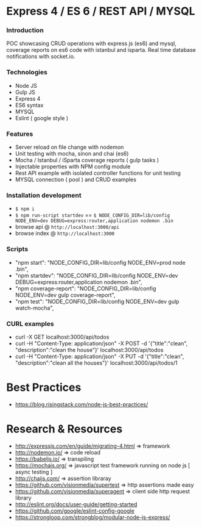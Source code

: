 # Express 4 / ES 6 / REST API / MYSQL

### Introduction

POC showcasing CRUD operations with express js (es6) and mysql, coverage reports on es6 code with istanbul and isparta. Real time database notifications with socket.io.

### Technologies

- Node JS
- Gulp JS
- Express 4
- ES6 syntax
- MYSQL
- Eslint ( google style )

### Features

- Server reload on file change with nodemon
- Unit testing with mocha, sinon and chai (es6)
- Mocha / Istanbul / iSparta coverage reports ( gulp tasks )
- Injectable properties with NPM config module
- Rest API example with isolated controller functions for unit testing
- MYSQL connection ( pool ) and CRUD examples

### Installation development

- `$ npm i`
- `$ npm run-script startdev` == `$ NODE_CONFIG_DIR=lib/config NODE_ENV=dev DEBUG=express:router,application nodemon .bin`
- browse api @ `http://localhost:3000/api`
- browse index @ `http://localhost:3000`

### Scripts

- "npm start": "NODE_CONFIG_DIR=lib/config NODE_ENV=prod node .bin",
- "npm startdev": "NODE_CONFIG_DIR=lib/config NODE_ENV=dev DEBUG=express:router,application nodemon .bin",
- "npm coverage-report": "NODE_CONFIG_DIR=lib/config NODE_ENV=dev gulp coverage-report",
- "npm test": "NODE_CONFIG_DIR=lib/config NODE_ENV=dev gulp watch-mocha",

### CURL examples

- curl -X GET localhost:3000/api/todos
- curl -H "Content-Type: application/json" -X POST -d '{"title":"clean", "description":"clean the house"}' localhost:3000/api/todos
- curl -H "Content-Type: application/json" -X PUT -d '{"title":"clean", "description":"clean all the houses"}' localhost:3000/api/todos/1

# Best Practices

- https://blog.risingstack.com/node-js-best-practices/

# Research & Resources

- http://expressjs.com/en/guide/migrating-4.html => framework
- http://nodemon.io/ => code reload
- https://babeljs.io/ => transpiling
- https://mochajs.org/ => javascript test framework running on node js [ async testing ]
- http://chaijs.com/ => assertion libraray
- https://github.com/visionmedia/supertest => http assertions made easy
- https://github.com/visionmedia/superagent => client side http request library
- http://eslint.org/docs/user-guide/getting-started
- https://github.com/google/eslint-config-google
- https://strongloop.com/strongblog/modular-node-js-express/
